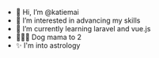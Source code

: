 - 👋 Hi, I’m @katiemai
- 👀 I’m interested in advancing my skills
- 🌱 I’m currently learning laravel and vue.js
- 🐕‍🦺🐻 Dog mama to 2
- ✨ I'm into astrology

<!---
katiemai/katiemai is a ✨ special ✨ repository because its `README.md` (this file) appears on your GitHub profile.
You can click the Preview link to take a look at your changes.
--->
